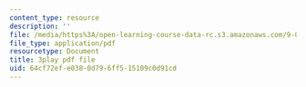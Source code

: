 ```yaml
---
content_type: resource
description: ''
file: /media/https%3A/open-learning-course-data-rc.s3.amazonaws.com/9-00sc-introduction-to-psychology-fall-2011/64cf72efe0380d796ff515109c0d91cd_lBU64nfe8nM.pdf
file_type: application/pdf
resourcetype: Document
title: 3play pdf file
uid: 64cf72ef-e038-0d79-6ff5-15109c0d91cd
---
```

